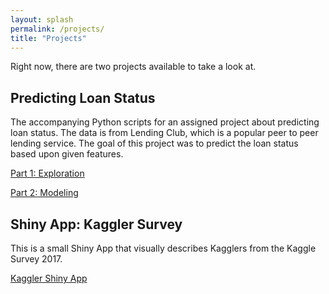 ```yaml
---
layout: splash
permalink: /projects/
title: "Projects"
---
```


Right now, there are two projects available to take a look at.

## Predicting Loan Status

The accompanying Python scripts for an assigned project about predicting loan status. The data is from Lending Club, which is a popular peer to peer lending service. The goal of this project was to predict the loan status based upon given features.

[Part 1: Exploration](/explore/)

[Part 2: Modeling](/model/)

## Shiny App: Kaggler Survey 

This is a small Shiny App that visually describes Kagglers from the Kaggle Survey 2017.

[Kaggler Shiny App](/shiny/)